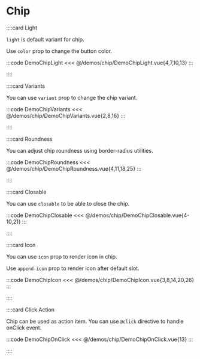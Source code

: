 # Chip

<!-- 👉 Light -->
::::card Light

`light` is default variant for chip.

Use `color` prop to change the button color.

:::code DemoChipLight
<<< @/demos/chip/DemoChipLight.vue{4,7,10,13}
:::

::::

<!-- 👉 Variants -->
::::card Variants

You can use `variant` prop to change the chip variant.

:::code DemoChipVariants
<<< @/demos/chip/DemoChipVariants.vue{2,8,16}
:::

::::

<!-- 👉 Roundness -->
::::card Roundness

You can adjust chip roundness using border-radius utilities.

:::code DemoChipRoundness
<<< @/demos/chip/DemoChipRoundness.vue{4,11,18,25}
:::

::::

<!-- 👉 Closable -->
::::card Closable

You can use `closable` to be able to close the chip.

:::code DemoChipClosable
<<< @/demos/chip/DemoChipClosable.vue{4-10,21}
:::

::::

<!-- 👉 Icon -->
::::card Icon

You can use `icon` prop to render icon in chip.

Use `append-icon` prop to render icon after default slot.

:::code DemoChipIcon
<<< @/demos/chip/DemoChipIcon.vue{3,8,14,20,26}
:::

::::

<!-- 👉 Click Action -->
::::card Click Action

Chip can be used as action item. You can use `@click` directive to handle onClick event.

:::code DemoChipOnClick
<<< @/demos/chip/DemoChipOnClick.vue{13}
:::

::::
